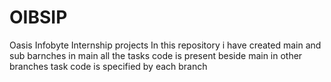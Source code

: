 # OIBSIP
Oasis Infobyte Internship projects
In this repository i have created main and sub barnches in main all the tasks code is present beside main in other branches task code is specified by each branch
